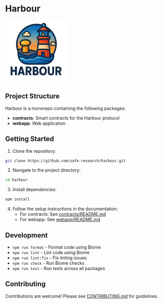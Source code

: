 # Harbour

<img src="assets/logo.png" width="200px" alt="Harbour Logo" />

## Project Structure

Harbour is a monorepo containing the following packages:

- **contracts**: Smart contracts for the Harbour protocol
- **webapp**: Web application

## Getting Started

1. Clone the repository:

```bash
git clone https://github.com/safe-research/harbour.git
```

2. Navigate to the project directory:

```bash
cd harbour
```

3. Install dependencies:

```bash
npm install
```

4. Follow the setup instructions in the documentation:
   - For contracts: See [contracts/README.md](contracts/README.md)
   - For webapp: See [webapp/README.md](webapp/README.md)

## Development

- `npm run format` - Format code using Biome
- `npm run lint` - Lint code using Biome
- `npm run lint:fix` - Fix linting issues
- `npm run check` - Run Biome checks
- `npm run test` - Run tests across all packages

## Contributing

Contributions are welcome! Please see [CONTRIBUTING.md](CONTRIBUTING.md) for guidelines.

